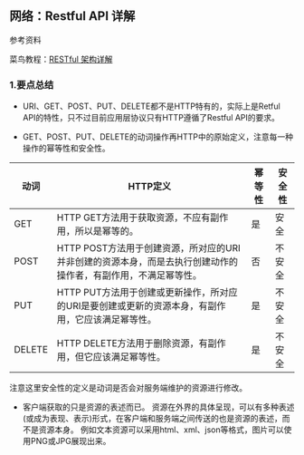 ## 网络：Restful API 详解


参考资料

菜鸟教程：[RESTful 架构详解](https://www.runoob.com/w3cnote/restful-architecture.html)

### 1.要点总结

* URI、GET、POST、PUT、DELETE都不是HTTP特有的，实际上是Retful API的特性，只不过目前应用层协议只有HTTP遵循了Restful API的要求。

* GET、POST、PUT、DELETE的动词操作再HTTP中的原始定义，注意每一种操作的幂等性和安全性。

| 动词 | HTTP定义 | 幂等性 | 安全性 |
| --- | --- |--- |--- |
| GET | HTTP GET方法用于获取资源，不应有副作用，所以是幂等的。 | 是 | 安全 |
| POST | HTTP POST方法用于创建资源，所对应的URI并非创建的资源本身，而是去执行创建动作的操作者，有副作用，不满足幂等性。 | 否 | 不安全 |
| PUT | HTTP PUT方法用于创建或更新操作，所对应的URI是要创建或更新的资源本身，有副作用，它应该满足幂等性。 | 是 | 不安全 |
| DELETE | HTTP DELETE方法用于删除资源，有副作用，但它应该满足幂等性。 | 是 | 不安全 |

注意这里安全性的定义是动词是否会对服务端维护的资源进行修改。

* 客户端获取的只是资源的表述而已。 资源在外界的具体呈现，可以有多种表述(或成为表现、表示)形式，在客户端和服务端之间传送的也是资源的表述，而不是资源本身。 例如文本资源可以采用html、xml、json等格式，图片可以使用PNG或JPG展现出来。

